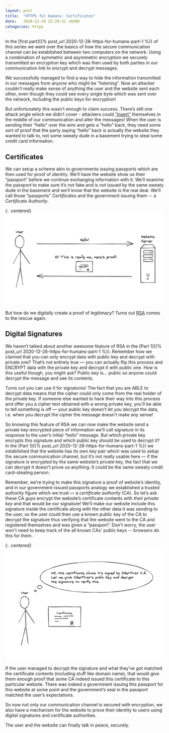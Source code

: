 ```yaml
---
layout: post
title:  "HTTPS for Humans: Certificates"
date:   2020-12-29 22:29:31 +0200
categories: https
---
```


In the [first part]({% post_url 2020-12-28-https-for-humans-part-1 %}) of this series we went over the basics of how the secure communication channel can be established between two computers on the network. Using a combination of symmetric and asymmetric encryption we securely transmitted an encryption key which was then used by both parties in our communication link to encrypt and decrypt messages. 

We successfully managed to find a way to hide the information transmitted in our messages from anyone who might be “listening”. Now an attacker couldn’t really make sense of anything the user and the website sent each other, even though they could see every single byte which was sent over the network, including the public keys for encryption! 

But unfortunately this wasn’t enough to claim success. There’s still one attack angle which we didn’t cover - attackers could [“insert”](https://en.wikipedia.org/wiki/Man-in-the-middle_attack) themselves in the middle of our communication and alter the messages! When the user is sending their “hello” over the wire and gets a “hello” back, they need some sort of proof that the party saying “hello” back is actually the website they wanted to talk to, not some sweaty dude in a basement trying to steal some credit card information.


## Certificates

We can setup a scheme akin to governments issuing passports which are then used for proof of identity. We’ll have the website show us their “passport” before we continue exchanging information with it. We’ll examine the passport to make sure it’s not fake and is not issued by the same sweaty dude in the basement and we’ll know that the website is the real deal. We’ll call those “passports” *Certificates* and the government issuing them -- a *Certificate Authority*. 


{: .centered}
![Kakie vashi dokazatelstva?](/assets/comms-drawing-7.png)

But how do we digitally create a proof of legitimacy? Turns out [RSA](https://en.wikipedia.org/wiki/RSA_(cryptosystem)) comes to the rescue again.

## Digital Signatures

We haven’t talked about another awesome feature of RSA in the [Part 1]({% post_url 2020-12-28-https-for-humans-part-1 %}). Remember how we claimed that you can only encrypt data with public key and decrypt with private one? That’s not entirely true — you can actually flip this process and ENCRYPT data with the private key and decrypt it with public one. How is this useful though, you might ask? Public key is… public so anyone could decrypt the message and see its contents.

Turns out you can use it for signatures! The fact that you are ABLE to decrypt data means that the cipher could only come from the real holder of the private key. If someone else wanted to hack their way into this process and offer you a cipher text obtained with a wrong private key, you’ll be able to tell something is off — your public key doesn’t let you decrypt the data, i.e. when you decrypt the cipher the message doesn't make any sense!

So knowing this feature of RSA we can now make the website send a private key-encrypted piece of information we’ll call signature in its response to the user’s initial “hello” message. But which private key encrypts this signature and which public key should be used to decrypt it? In the [Part 1]({% post_url 2020-12-28-https-for-humans-part-1 %}) we established that the website has its own key pair which was used to setup the secure communication channel, but it’s not really usable here — if the signature is encrypted by the same website’s private key, the fact that we can decrypt it doesn’t prove us anything. It could be the same sweaty credit card-stealing person.

Remember, we’re trying to make this signature a proof of website’s identity, and in our government-issued passports analogy we established a trusted authority figure which we trust — a *certificate authority* (CA). So let’s ask these CA guys encrypt the website’s certificate contents with *their private key* and that would be our signature! We’ll make our website include this signature inside the certificate along with the other data it was sending to the user, so the user could then use a known public key of the CA to decrypt the signature thus verifying that the website went to the CA and registered themselves and was given a “passport”. Don't worry, the user won't need to keep track of the all known CAs' public keys -- browsers do this for them.

{: .centered}
![Hold up, imma check this](/assets/comms-drawing-8.png)

If the user managed to decrypt the signature and what they’ve got matched the certificate contents (including stuff like domain name), that would give them enough proof that some CA indeed issued this certificate to this particular website. There was indeed a government issuing this passport for this website at some point and the government’s seal in the passport matched the user’s expectations. 

So now not only our communication channel is secured with encryption, we also have a mechanism for the website to prove their identity to users using digital signatures and certificate authorities. 

The user and the website can finally talk in peace, securely.
